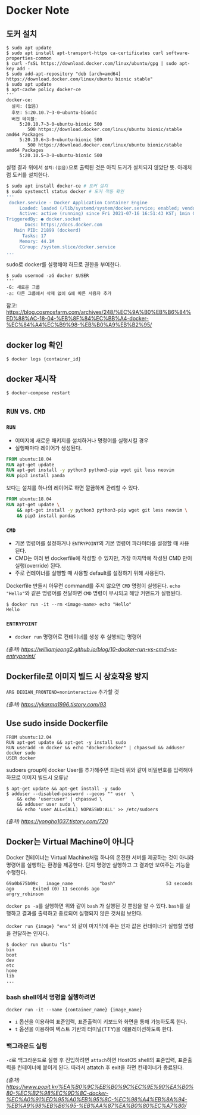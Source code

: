 # Docker Note
## 도커 설치
```console
$ sudo apt update
$ sudo apt install apt-transport-https ca-certificates curl software-properties-common
$ curl -fsSL https://download.docker.com/linux/ubuntu/gpg | sudo apt-key add -
$ sudo add-apt-repository "deb [arch=amd64] https://download.docker.com/linux/ubuntu bionic stable"
$ sudo apt update
$ apt-cache policy docker-ce
'''
docker-ce:
  설치: (없음)
  후보: 5:20.10.7~3-0~ubuntu-bionic
  버전 테이블:
     5:20.10.7~3-0~ubuntu-bionic 500
        500 https://download.docker.com/linux/ubuntu bionic/stable amd64 Packages
     5:20.10.6~3-0~ubuntu-bionic 500
        500 https://download.docker.com/linux/ubuntu bionic/stable amd64 Packages
     5:20.10.5~3-0~ubuntu-bionic 500
```
실행 결과 위에서 `설치:(없음)`으로 출력된 것은 아직 도커가 설치되지 않았단 뜻. 아래처럼 도커를 설치한다. 
```sh
$ sudo apt install docker-ce # 도커 설치
$ sudo systemctl status docker # 도커 작동 확인
''' 
 docker.service - Docker Application Container Engine
     Loaded: loaded (/lib/systemd/system/docker.service; enabled; vendor preset: enabled)
     Active: active (running) since Fri 2021-07-16 16:51:43 KST; 1min 0s ago
TriggeredBy: ● docker.socket
       Docs: https://docs.docker.com
   Main PID: 21899 (dockerd)
      Tasks: 17
     Memory: 44.1M
     CGroup: /system.slice/docker.service
...
```
sudo로 docker를 실행해야 하므로 권한을 부여한다.
```console
$ sudo usermod -aG docker $USER
'''
-G: 새로운 그룹
-a: 다른 그룹에서 삭제 없이 G에 따른 사용자 추가
```
참고: https://blog.cosmosfarm.com/archives/248/%EC%9A%B0%EB%B6%84%ED%88%AC-18-04-%EB%8F%84%EC%BB%A4-docker-%EC%84%A4%EC%B9%98-%EB%B0%A9%EB%B2%95/


## docker log 확인
```console
$ docker logs {container_id}
```

## docker 재시작
```console
$ docker-compose restart
```

## `RUN` vs. `CMD`
### `RUN`
- 이미지에 새로운 패키지를 설치하거나 명령어를 실행시킬 경우
- 실행때마다 레이어가 생성된다.
```Dockerfile
FROM ubuntu:18.04
RUN apt-get update
RUN apt-get install -y python3 python3-pip wget git less neovim
RUN pip3 install panda
```
보다는 설치를 하나의 레이어로 하면 깔끔하게 관리할 수 있다.
```Dockerfile
FROM ubuntu:18.04
RUN apt-get update \
    && apt-get install -y python3 python3-pip wget git less neovim \
    && pip3 install pandas
```

### `CMD`
- 기본 명령어를 설정하거나 `ENTRYPOINT`의 기본 명령어 파라미터를 설정할 때 사용된다.
- CMD는 여러 번 dockerfile에 작성할 수 있지만, 가장 마지막에 작성된 CMD 만이 실행(override) 된다.
- 주로 컨테이너를 실행할 때 사용할 default를 설정하기 위해 사용된다.

Dockerfile 만들시 아무런 command를 주지 않으면 `CMD` 명령이 실행된다.
`echo "Hello"`와 같은 명령어를 전달하면 `CMD` 명령이 무시되고 해당 커맨드가 실행된다.

```console
$ docker run -it --rm <image-name> echo "Hello"
Hello
```

### `ENTRYPOINT`
- `docker run` 명령어로 컨테이너를 생성 후 실행되는 명령어


*(출처) https://williamjeong2.github.io/blog/10-docker-run-vs-cmd-vs-entryporint/*

## Dockerfile로 이미지 빌드 시 상호작용 방지
`ARG DEBIAN_FRONTEND=noninteractive` 추가할 것

*(출처) https://ykarma1996.tistory.com/93*

## Use sudo inside Dockerfile
```
FROM ubuntu:12.04
RUN apt-get update && apt-get -y install sudo
RUN useradd -m docker && echo "docker:docker" | chpasswd && adduser docker sudo
USER docker
```
sudoers group에 docker User를 추가해주면 되는데 위와 같이 비밀번호를 입력해야 하므로 이미지 빌드시 오류남

```console
$ apt-get update && apt-get install -y sudo
$ adduser --disabled-password --gecos "" user  \
    && echo 'user:user' | chpasswd \
    && adduser user sudo \
    && echo 'user ALL=(ALL) NOPASSWD:ALL' >> /etc/sudoers

```
*(출처) https://yongho1037.tistory.com/720*

## Docker는 Virtual Machine이 아니다
Docker 컨테이너는 Virtual Machine처럼 하나의 온전한 서버를 제공하는 것이 아니라 명령어를 실행하는 환경을 제공한다. 단지 명령만 실행하고 그 결과만 보여주는 기능을 수행한다.

```
69a0b675b09c   image_name          "bash"                   53 seconds ago       Exited (0) 11 seconds ago                                                                                                                                                                                     angry_robinson
```
`docker ps -a`를 실행하면 위와 같이 `bash` 가 실행된 것 뿐임을 알 수 있다.
`bash`를 실행하고 결과를 출력하고 종료되어 실행되지 않은 것처럼 보인다.

`docker run {image} "env"` 와 같이 마지막에 주는 인자 값은 컨테이너가 실행할 명령을 전달하는 인자다.
```console
$ docker run ubuntu "ls"
bin
boot
dev
etc
home
lib
...
```

### bash shell에서 명령을 실행하려면
`docker run -it --name {container_name} {image_name}`

- `i` 옵션을 이용하여 표준입력, 표준출력이 키보드와 화면을 통해 가능하도록 한다.
- `t` 옵션을 이용하여 텍스트 기반의 터미널(TTY)을 애뮬레이션하도록 한다.

### 백그라운드 실행
`-d`로 백그라운드로 실행 후 진입하려면 `attach`하면 HostOS shell의 표준입력, 표준출력을 컨테이너에 붙이게 된다. 따라서 attatch 후 exit을 하면 컨테이너가 종료된다.

*(출처) https://www.popit.kr/%EA%B0%9C%EB%B0%9C%EC%9E%90%EA%B0%80-%EC%B2%98%EC%9D%8C-docker-%EC%A0%91%ED%95%A0%EB%95%8C-%EC%98%A4%EB%8A%94-%EB%A9%98%EB%B6%95-%EB%AA%87%EA%B0%80%EC%A7%80/*